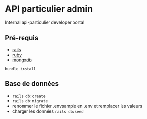 # API particulier admin
Internal api-particulier developer portal

## Pré-requis

* [rails ](http://nodejs.org)
* [ruby ](http://nodejs.org)
* [mongodb](http://www.mongodb.com)

`bundle install`

## Base de données

- `rails db:create`
- `rails db:migrate`
- renommer le fichier .envsample en .env et remplacer les valeurs
- charger les données `rails db:seed`
